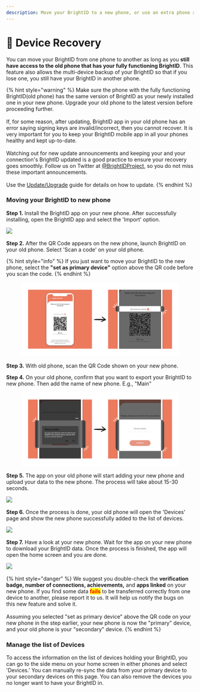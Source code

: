 ```yaml
---
description: Move your BrightID to a new phone, or use an extra phone as a backup
---
```


# 📲 Device Recovery

You can move your BrightID from one phone to another as long as you **still have access to the old phone that has your fully functioning BrightID**. This feature also allows the multi-device backup of your BrightID so that if you lose one, you still have your BrightID in another phone.

{% hint style="warning" %}
Make sure the phone with the fully functioning BrightID(old phone) has the same version of BrightID as your newly installed one in your new phone. Upgrade your old phone to the latest version before proceeding further.\
\
If, for some reason, after updating, BrightID app in your old phone has an error saying signing keys are invalid/incorrect, then you cannot recover. It is very important for you to keep your BrightID mobile app in all your phones healthy and kept up-to-date.\
\
Watching out for new update announcements and keeping your and your connection's BrightID updated is a good practice to ensure your recovery goes smoothly. Follow us on Twitter at [@BrightIDProject](https://twitter.com/BrightIDProject), so you do not miss these important announcements.\
\
Use the [Update/Upgrade](../update-upgrade.md) guide for details on how to update.
{% endhint %}

### Moving your BrightID to new phone

**Step 1.** Install the BrightID app on your new phone. After successfully installing, open the BrightID app and select the 'Import' option.

![](../.gitbook/assets/AddingDevice\_Step1.png)

**Step 2.** After the QR Code appears on the new phone, launch BrightID on your old phone. Select 'Scan a code' on your old phone.

{% hint style="info" %}
If you just want to move your BrightID to the new phone, select the **"set as primary device"** option above the QR code before you scan the code.
{% endhint %}

<figure><img src="../.gitbook/assets/AddingDevice_Step2.png" alt=""><figcaption></figcaption></figure>

**Step 3.** With old phone, scan the QR Code shown on your new phone.

**Step 4.** On your old phone, confirm that you want to export your BrightID to new phone. Then add the name of new phone. E.g., "Main"

<figure><img src="../.gitbook/assets/AddingDevice_Step4_b.png" alt=""><figcaption></figcaption></figure>

**Step 5.** The app on your old phone will start adding your new phone and upload your data to the new phone. The process will take about 15-30 seconds.

![](../.gitbook/assets/AddingDevice\_Step5.png)

**Step 6.** Once the process is done, your old phone will open the 'Devices' page and show the new phone successfully added to the list of devices.

![](<../.gitbook/assets/AddingDevice\_Step6 (1).png>)

**Step 7.** Have a look at your new phone. Wait for the app on your new phone to download your BrightID data. Once the process is finished, the app will open the home screen and you are done.

![](../.gitbook/assets/AddingDevice\_Step7.png)

{% hint style="danger" %}
We suggest you double-check the **verification badge, number of connections, achievements,** and **apps linked** on your new phone. If you find some data <mark style="color:red;">**fails**</mark> to be transferred correctly from one device to another, please report it to us. It will help us notify the bugs on this new feature and solve it.\
\
Assuming you selected "set as primary device" above the QR code on your new phone in the step earlier, your new phone is now the "primary" device, and your old phone is your "secondary" device.
{% endhint %}

### Manage the list of Devices

To access the information on the list of devices holding your BrightID, you can go to the side menu on your home screen in either phones and select 'Devices.' You can manually re-sync the data from your primary device to your secondary devices on this page. You can also remove the devices you no longer want to have your BrightID in.
